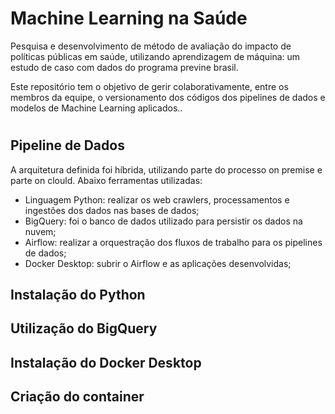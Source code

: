 # Machine Learning na Saúde

Pesquisa e desenvolvimento de método de avaliação do impacto de políticas públicas em saúde, utilizando aprendizagem de máquina: um estudo de caso com dados do programa previne brasil.

Este repositório tem o objetivo de gerir colaborativamente, entre os membros da equipe, o versionamento dos códigos dos pipelines de dados e modelos de Machine Learning aplicados..
#
## Pipeline de Dados

A arquitetura definida foi híbrida, utilizando parte do processo on premise e parte on clould. Abaixo ferramentas utilizadas:

* Linguagem Python: realizar os web crawlers, processamentos e ingestões dos dados nas bases de dados;
* BigQuery: foi o banco de dados utilizado para persistir os dados na nuvem;
* Airflow: realizar a orquestração dos fluxos de trabalho para os pipelines de dados;
* Docker Desktop: subrir o Airflow e as aplicações desenvolvidas;


## Instalação do Python



## Utilização do BigQuery



## Instalação do Docker Desktop



## Criação do container





